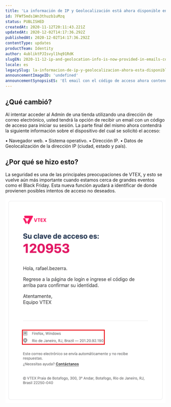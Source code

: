 ```yaml
---
title: 'La información de IP y Geolocalización está ahora disponible en los emails que contienen el código de acceso al Admin'
id: 7FWf5mds1Wn3thuzb1uMzq
status: PUBLISHED
createdAt: 2020-11-12T20:11:43.221Z
updatedAt: 2020-12-02T14:17:36.292Z
publishedAt: 2020-12-02T14:17:36.292Z
contentType: updates
productTeam: Identity
author: 4ubliktPJIsvyl1hq91RdK
slugEN: 2020-11-12-ip-and-geolocation-info-is-now-provided-in-emails-containing-access-code-requests
locale: es
legacySlug: la-informacion-de-ip-y-geolocalizacion-ahora-esta-disponible-en-codigos-de
announcementImageID: 'undefined'
announcementSynopsisES: 'El email con el código de acceso ahora contendrá información sobre la computadora de la que se solicitó.'
---
```


## ¿Qué cambió?

Al intentar acceder al Admin de una tienda utilizando una dirección de correo electrónico, usted tendrá la opción de recibir un email con un código de acceso para iniciar su sesión. La parte final del mismo ahora contendrá la siguiente información sobre el dispositivo del cual se solicitó el acceso:

•	Navegador web.
•	Sistema operativo.
•	Dirección IP.
•	Datos de Geolocalización de la dirección IP (ciudad, estado y país).

## ¿Por qué se hizo esto?

La seguridad es una de las principales preocupaciones de VTEX, y esto se vuelve aún más importante cuando estamos cerca de grandes eventos como el Black Friday. Esta nueva función ayudará a identificar de donde provienen posibles intentos de acceso no deseados.

![IP Geolocation email - ES](https://raw.githubusercontent.com/vtexdocs/help-center-content/refs/heads/main/docs/es/announcements/2020/noviembre/2020-11-12-la-informacion-de-ip-y-geolocalizacion-ahora-esta-disponible-en-los-emails-que-contienen-el-codigo-de-acceso-al-admin_1.png)
